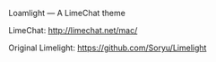 Loamlight — A LimeChat theme

LimeChat: http://limechat.net/mac/

Original Limelight: https://github.com/Soryu/Limelight
